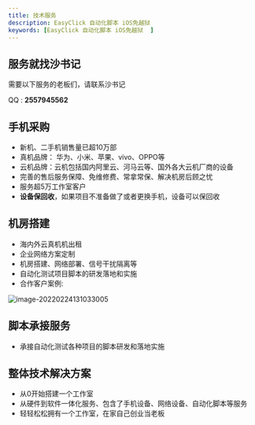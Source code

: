 ```yaml
---
title: 技术服务
description: EasyClick 自动化脚本 iOS免越狱 
keywords: [EasyClick 自动化脚本 iOS免越狱  ]
---
```


## 服务就找沙书记

需要以下服务的老板们，请联系沙书记

QQ  : **2557945562**



## 手机采购

- 新机、二手机销售量已超10万部
- 真机品牌： 华为、小米、苹果、vivo、OPPO等
- 云机品牌：云机包括国内阿里云、河马云等、国外各大云机厂商的设备
- 完善的售后服务保障、免维修费、常拿常保、解决机房后顾之忧
- 服务超5万工作室客户
- **设备保回收**，如果项目不准备做了或者更换手机，设备可以保回收



## 机房搭建

- 海内外云真机机出租
- 企业网络方案定制
- 机房搭建、网络部署、信号干扰隔离等
- 自动化测试项目脚本的研发落地和实施
- 合作客户案例: 

<img src="/iosimg/image-20220224131033005x.png" alt="image-20220224131033005"  />

## 脚本承接服务

- 承接自动化测试各种项目的脚本研发和落地实施

## 整体技术解决方案

- 从0开始搭建一个工作室
- 从硬件到软件一体化服务、包含了手机设备、网络设备、自动化脚本等服务
- 轻轻松松拥有一个工作室，在家自己创业当老板

